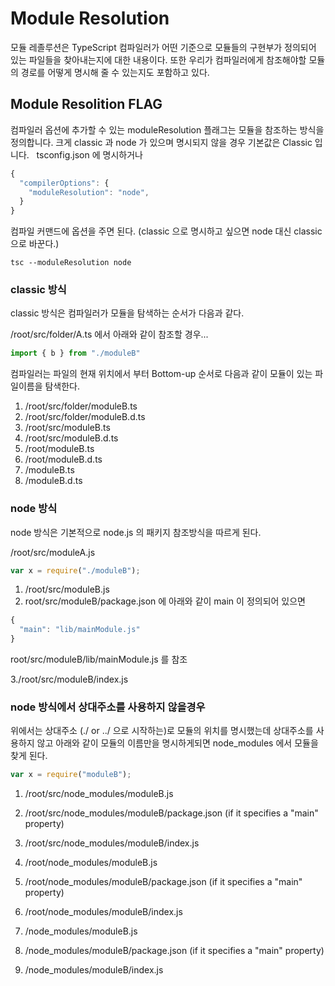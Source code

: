 
# Module Resolution
모듈 레졸루션은 TypeScript 컴파일러가 어떤 기준으로 모듈들의 구현부가 정의되어 있는 파일들을 찾아내는지에 대한 내용이다. 
또한 우리가 컴파일러에게 참조해야할 모듈의 경로를 어떻게 명시해 줄 수 있는지도 포함하고 있다.  
  
## Module Resolition FLAG
컴파일러 옵션에 추가할 수 있는 moduleResolution 플래그는 모듈을 참조하는 방식을 정의합니다. 크게 classic 과 node 가 있으며 명시되지 않을 경우 기본값은 Classic 입니다.  
tsconfig.json 에 명시하거나
```TypeScript
{
  "compilerOptions": {
    "moduleResolution": "node",
  }
}
```
컴파일 커맨드에 옵션을 주면 된다. (classic 으로 명시하고 싶으면 node 대신 classic 으로 바꾼다.)
```
tsc --moduleResolution node
```

### classic 방식
classic 방식은 컴파일러가 모듈을 탐색하는 순서가 다음과 같다.
  
/root/src/folder/A.ts 에서 아래와 같이 참조할 경우...  
```TypeScript
import { b } from "./moduleB"
```
컴파일러는 파일의 현재 위치에서 부터 Bottom-up 순서로 다음과 같이 모듈이 있는 파일이름을 탐색한다.

1. /root/src/folder/moduleB.ts
2. /root/src/folder/moduleB.d.ts
3. /root/src/moduleB.ts
4. /root/src/moduleB.d.ts
5. /root/moduleB.ts
6. /root/moduleB.d.ts
7. /moduleB.ts
8. /moduleB.d.ts

### node 방식
node 방식은 기본적으로 node.js 의 패키지 참조방식을 따르게 된다.

/root/src/moduleA.js
```TypeScript
var x = require("./moduleB");
```

1. /root/src/moduleB.js
2. root/src/moduleB/package.json 에 아래와 같이 main 이 정의되어 있으면 

```TypeScript
{ 
  "main": "lib/mainModule.js"
}
```
root/src/moduleB/lib/mainModule.js 를 참조  
  
 3./root/src/moduleB/index.js

### node 방식에서 상대주소를 사용하지 않을경우

위에서는 상대주소 (./ or ../ 으로 시작하는)로 모듈의 위치를 명시했는데 상대주소를 사용하지 않고 아래와 같이 모듈의 이름만을 명시하게되면 node_modules 에서 모듈을 찾게 된다. 
```TypeScript
var x = require("moduleB");
```

1. /root/src/node_modules/moduleB.js
2. /root/src/node_modules/moduleB/package.json (if it specifies a "main" property)
3. /root/src/node_modules/moduleB/index.js 

4. /root/node_modules/moduleB.js
5. /root/node_modules/moduleB/package.json (if it specifies a "main" property)
6. /root/node_modules/moduleB/index.js 

7. /node_modules/moduleB.js
8. /node_modules/moduleB/package.json (if it specifies a "main" property)
9. /node_modules/moduleB/index.js






